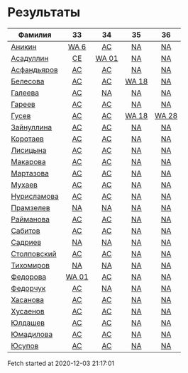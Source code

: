 # Результаты
Фамилия | 33| 34| 35| 36
---|:---:|:---:|:---:|:---:
[Аникин](Аникин/README.md)  | [WA 6](Аникин/33.md) | [AC](Аникин/34.md) | [NA](Аникин/35.md) | [NA](Аникин/36.md)
[Асадуллин](Асадуллин/README.md)  | [CE](Асадуллин/33.md) | [WA 01](Асадуллин/34.md) | [NA](Асадуллин/35.md) | [NA](Асадуллин/36.md)
[Асфандьяров](Асфандьяров/README.md)  | [AC](Асфандьяров/33.md) | [AC](Асфандьяров/34.md) | [NA](Асфандьяров/35.md) | [NA](Асфандьяров/36.md)
[Белесова](Белесова/README.md)  | [AC](Белесова/33.md) | [AC](Белесова/34.md) | [WA 18](Белесова/35.md) | [NA](Белесова/36.md)
[Галеева](Галеева/README.md)  | [AC](Галеева/33.md) | [NA](Галеева/34.md) | [NA](Галеева/35.md) | [NA](Галеева/36.md)
[Гареев](Гареев/README.md)  | [AC](Гареев/33.md) | [AC](Гареев/34.md) | [NA](Гареев/35.md) | [NA](Гареев/36.md)
[Гусев](Гусев/README.md)  | [AC](Гусев/33.md) | [AC](Гусев/34.md) | [WA 18](Гусев/35.md) | [WA 28](Гусев/36.md)
[Зайнуллина](Зайнуллина/README.md)  | [AC](Зайнуллина/33.md) | [AC](Зайнуллина/34.md) | [NA](Зайнуллина/35.md) | [NA](Зайнуллина/36.md)
[Коротаев](Коротаев/README.md)  | [AC](Коротаев/33.md) | [AC](Коротаев/34.md) | [NA](Коротаев/35.md) | [NA](Коротаев/36.md)
[Лисицына](Лисицына/README.md)  | [AC](Лисицына/33.md) | [AC](Лисицына/34.md) | [NA](Лисицына/35.md) | [NA](Лисицына/36.md)
[Макарова](Макарова/README.md)  | [AC](Макарова/33.md) | [AC](Макарова/34.md) | [NA](Макарова/35.md) | [NA](Макарова/36.md)
[Мартазова](Мартазова/README.md)  | [AC](Мартазова/33.md) | [AC](Мартазова/34.md) | [NA](Мартазова/35.md) | [NA](Мартазова/36.md)
[Мухаев](Мухаев/README.md)  | [AC](Мухаев/33.md) | [AC](Мухаев/34.md) | [NA](Мухаев/35.md) | [NA](Мухаев/36.md)
[Нурисламова](Нурисламова/README.md)  | [AC](Нурисламова/33.md) | [AC](Нурисламова/34.md) | [NA](Нурисламова/35.md) | [NA](Нурисламова/36.md)
[Прамзелев](Прамзелев/README.md)  | [NA](Прамзелев/33.md) | [NA](Прамзелев/34.md) | [NA](Прамзелев/35.md) | [NA](Прамзелев/36.md)
[Райманова](Райманова/README.md)  | [AC](Райманова/33.md) | [AC](Райманова/34.md) | [NA](Райманова/35.md) | [NA](Райманова/36.md)
[Сабитов](Сабитов/README.md)  | [AC](Сабитов/33.md) | [AC](Сабитов/34.md) | [NA](Сабитов/35.md) | [NA](Сабитов/36.md)
[Садриев](Садриев/README.md)  | [NA](Садриев/33.md) | [NA](Садриев/34.md) | [NA](Садриев/35.md) | [NA](Садриев/36.md)
[Столповский](Столповский/README.md)  | [AC](Столповский/33.md) | [AC](Столповский/34.md) | [NA](Столповский/35.md) | [NA](Столповский/36.md)
[Тихомиров](Тихомиров/README.md)  | [NA](Тихомиров/33.md) | [NA](Тихомиров/34.md) | [NA](Тихомиров/35.md) | [NA](Тихомиров/36.md)
[Федорова](Федорова/README.md)  | [WA 01](Федорова/33.md) | [AC](Федорова/34.md) | [NA](Федорова/35.md) | [NA](Федорова/36.md)
[Федорчук](Федорчук/README.md)  | [AC](Федорчук/33.md) | [NA](Федорчук/34.md) | [NA](Федорчук/35.md) | [NA](Федорчук/36.md)
[Хасанова](Хасанова/README.md)  | [AC](Хасанова/33.md) | [AC](Хасанова/34.md) | [NA](Хасанова/35.md) | [NA](Хасанова/36.md)
[Хусаенов](Хусаенов/README.md)  | [AC](Хусаенов/33.md) | [AC](Хусаенов/34.md) | [NA](Хусаенов/35.md) | [NA](Хусаенов/36.md)
[Юлдашев](Юлдашев/README.md)  | [AC](Юлдашев/33.md) | [AC](Юлдашев/34.md) | [NA](Юлдашев/35.md) | [NA](Юлдашев/36.md)
[Юмадилова](Юмадилова/README.md)  | [AC](Юмадилова/33.md) | [AC](Юмадилова/34.md) | [NA](Юмадилова/35.md) | [NA](Юмадилова/36.md)
[Юсупов](Юсупов/README.md)  | [AC](Юсупов/33.md) | [AC](Юсупов/34.md) | [NA](Юсупов/35.md) | [NA](Юсупов/36.md)

Fetch started at 2020-12-03 21:17:01
